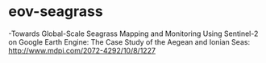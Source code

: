# eov-seagrass

-Towards Global-Scale Seagrass Mapping and Monitoring Using Sentinel-2 on Google Earth Engine: The Case Study of the Aegean and Ionian Seas: http://www.mdpi.com/2072-4292/10/8/1227
